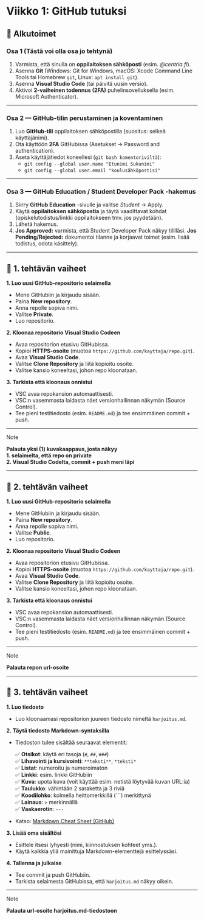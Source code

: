 # **Viikko 1: GitHub tutuksi**

## **📌 Alkutoimet**

### **Osa 1 (Tästä voi olla osa jo tehtynä)**
1. Varmista, että sinulla on **oppilaitoksen sähköposti** (esim. *@centria.fi*).
2. Asenna **Git** (Windows: Git for Windows, macOS: Xcode Command Line Tools tai Homebrew `git`, Linux: `apt install git`).
3. Asenna **Visual Studio Code** (tai päivitä uusin versio).
4. Aktivoi **2-vaiheinen todennus (2FA)** puhelinsovelluksella (esim. Microsoft Authenticator).

---

### **Osa 2 — GitHub-tilin perustaminen ja koventaminen**
1. Luo **GitHub-tili** oppilaitoksen sähköpostilla (suositus: selkeä käyttäjänimi).
2. Ota käyttöön **2FA** GitHubissa (Asetukset → Password and authentication).
3. Aseta käyttäjätiedot koneellesi (`git bash komentoriviltä`):
   * `git config --global user.name "Etunimi Sukunimi"`
   * `git config --global user.email "koulusähköpostisi"`

---

### **Osa 3 — GitHub Education / Student Developer Pack -hakemus**
1. Siirry **GitHub Education** -sivulle ja valitse *Student* → Apply.
2. Käytä **oppilaitoksen sähköpostia** ja täytä vaadittavat kohdat (opiskelutodistus/linkki oppilaitokseen tmv. jos pyydetään).
3. Lähetä hakemus.
4. **Jos Approved:** varmista, että Student Developer Pack näkyy tililläsi.
   **Jos Pending/Rejected:** dokumentoi tilanne ja korjaavat toimet (esim. lisää todistus, odota käsittely).

---

## **📌 1. tehtävän vaiheet**

**1. Luo uusi GitHub-repositorio selaimella**

   * Mene GitHubiin ja kirjaudu sisään.
   * Paina **New repository**.
   * Anna repolle sopiva nimi.
   * Valitse **Private**.
   * Luo repositorio.

**2. Kloonaa repositorio Visual Studio Codeen**

   * Avaa repositorion etusivu GitHubissa.
   * Kopioi **HTTPS-osoite** (muotoa `https://github.com/kayttaja/repo.git`).
   * Avaa **Visual Studio Code**.
   * Valitse **Clone Repository** ja liitä kopioitu osoite.
   * Valitse kansio koneeltasi, johon repo kloonataan.

**3. Tarkista että kloonaus onnistui**

   * VSC avaa repokansion automaattisesti.
   * VSC\:n vasemmasta laidasta näet versionhallinnan näkymän (Source Control).
   * Tee pieni testitiedosto (esim. `README.md`) ja tee ensimmäinen commit + push.

---

> [!NOTE]  
> **Palauta yksi (1) kuvakaappaus, josta näkyy**  
> **1. selaimelta, että repo on private**  
> **2. Visual Studio Codelta, commit + push meni läpi**  

---

## **📌 2. tehtävän vaiheet**

**1. Luo uusi GitHub-repositorio selaimella**

   * Mene GitHubiin ja kirjaudu sisään.
   * Paina **New repository**.
   * Anna repolle sopiva nimi.
   * Valitse **Public**.
   * Luo repositorio.

**2. Kloonaa repositorio Visual Studio Codeen**

   * Avaa repositorion etusivu GitHubissa.
   * Kopioi **HTTPS-osoite** (muotoa `https://github.com/kayttaja/repo.git`).
   * Avaa **Visual Studio Code**.
   * Valitse **Clone Repository** ja liitä kopioitu osoite.
   * Valitse kansio koneeltasi, johon repo kloonataan.

**3. Tarkista että kloonaus onnistui**

   * VSC avaa repokansion automaattisesti.
   * VSC\:n vasemmasta laidasta näet versionhallinnan näkymän (Source Control).
   * Tee pieni testitiedosto (esim. `README.md`) ja tee ensimmäinen commit + push.

---

> [!NOTE]  
> **Palauta repon url-osoite**  

---

## **📌 3. tehtävän vaiheet**

**1. Luo tiedosto**
   * Luo kloonaamasi repositorion juureen tiedosto nimeltä `harjoitus.md`.

**2. Täytä tiedosto Markdown-syntaksilla**
* Tiedoston tulee sisältää seuraavat elementit:

   ✅ **Otsikot**: käytä eri tasoja (`#`, `##`, `###`)  
   ✅ **Lihavointi ja kursivointi**: `**teksti**`, `*teksti*`  
   ✅ **Listat**: numeroitu ja numeroimaton  
   ✅ **Linkki**: esim. linkki GitHubiin  
   ✅ **Kuva**: upota kuva (voit käyttää esim. netistä löytyvää kuvan URL\:ia)  
   ✅ **Taulukko**: vähintään 2 saraketta ja 3 riviä  
   ✅ **Koodilohko**: kolmella heittomerkkillä (\`\`\`) merkittynä  
   ✅ **Lainaus**: `>` merkinnällä  
   ✅ **Vaakaerotin**: `---`  
* Katso: [Markdown Cheat Sheet (GitHub)](https://www.markdownguide.org/cheat-sheet/)


**3. Lisää oma sisältösi**

   * Esittele itsesi lyhyesti (nimi, kiinnostuksen kohteet yms.).
   * Käytä kaikkia yllä mainittuja Markdown-elementtejä esittelyssäsi.

**4. Tallenna ja julkaise**

   * Tee commit ja push GitHubiin.
   * Tarkista selaimesta GitHubissa, että `harjoitus.md` näkyy oikein.

---

> [!NOTE]  
> **Palauta url-osoite harjoitus.md-tiedostoon**  

